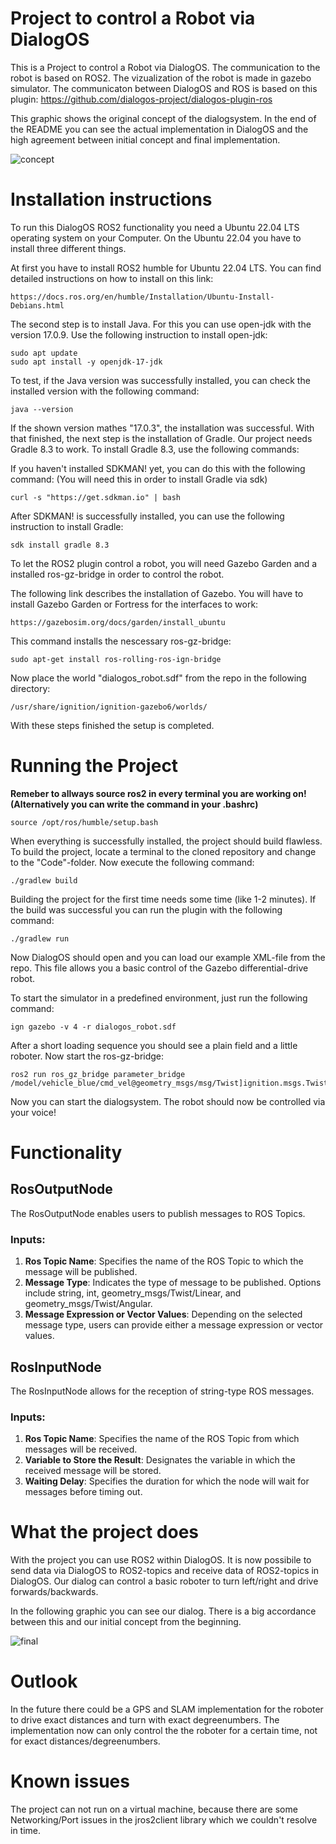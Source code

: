 # Project to control a Robot via DialogOS

This is a Project to control a Robot via DialogOS. The communication to the robot is based on ROS2. The vizualization of the robot is made in gazebo simulator. 
The communicaton between DialogOS and ROS is based on this plugin: https://github.com/dialogos-project/dialogos-plugin-ros

This graphic shows the original concept of the dialogsystem. In the end of the README you can see the actual implementation in DialogOS and the high agreement between initial concept and final implementation.

![concept](/graphics/conecpt_v1_0.png "communication concept")

# Installation instructions

To run this DialogOS ROS2 functionality you need a Ubuntu 22.04 LTS operating system on your Computer. On the Ubuntu 22.04 you have to install three different things.

At first you have to install ROS2 humble for Ubuntu 22.04 LTS. You can find detailed instructions on how to install on this link:

```
https://docs.ros.org/en/humble/Installation/Ubuntu-Install-Debians.html
```

The second step is to install Java. For this you can use open-jdk with the version 17.0.9.
Use the following instruction to install open-jdk:

```
sudo apt update
sudo apt install -y openjdk-17-jdk
```

To test, if the Java version was successfully installed, you can check the installed version with the following command:

```
java --version
```

If the shown version mathes "17.0.3", the installation was successful. 
With that finished, the next step is the installation of Gradle. Our project needs Gradle 8.3 to work. To install Gradle 8.3, use the following commands:

If you haven't installed SDKMAN! yet, you can do this with the following command: (You will need this in order to install Gradle via sdk)
```
curl -s "https://get.sdkman.io" | bash
```

After SDKMAN! is successfully installed, you can use the following instruction to install Gradle:

```
sdk install gradle 8.3
```

To let the ROS2 plugin control a robot, you will need Gazebo Garden and a installed ros-gz-bridge in order to control the robot.

The following link describes the installation of Gazebo. You will have to install Gazebo Garden or Fortress for the interfaces to work: 

```
https://gazebosim.org/docs/garden/install_ubuntu
```

This command installs the nescessary ros-gz-bridge:

```
sudo apt-get install ros-rolling-ros-ign-bridge
```

Now place the world "dialogos_robot.sdf" from the repo in the following directory:

```
/usr/share/ignition/ignition-gazebo6/worlds/
```

With these steps finished the setup is completed.

# Running the Project 

**Remeber to allways source ros2 in every terminal you are working on! (Alternatively you can write the command in your .bashrc)**

```
source /opt/ros/humble/setup.bash
```


When everything is successfully installed, the project should build flawless. To build the project, locate a terminal to the cloned repository and change to the "Code"-folder.
Now execute the following command: 

```
./gradlew build
```

Building the project for the first time needs some time (like 1-2 minutes). If the build was successful you can run the plugin with the following command:

```
./gradlew run
```

Now DialogOS should open and you can load our example XML-file from the repo. This file allows you a basic control of the Gazebo differential-drive robot. 

To start the simulator in a predefined environment, just run the following command:

```
ign gazebo -v 4 -r dialogos_robot.sdf
```

After a short loading sequence you should see a plain field and a little roboter.
Now start the ros-gz-bridge:

```
ros2 run ros_gz_bridge parameter_bridge /model/vehicle_blue/cmd_vel@geometry_msgs/msg/Twist]ignition.msgs.Twist
```

Now you can start the dialogsystem. The robot should now be controlled via your voice!

# Functionality
## RosOutputNode
The RosOutputNode enables users to publish messages to ROS Topics.
### Inputs:

1. **Ros Topic Name**: Specifies the name of the ROS Topic to which the message will be published.
2. **Message Type**: Indicates the type of message to be published. Options include string, int, geometry_msgs/Twist/Linear, and geometry_msgs/Twist/Angular.
3. **Message Expression or Vector Values**: Depending on the selected message type, users can provide either a message expression or vector values.

## RosInputNode
The RosInputNode allows for the reception of string-type ROS messages.
### Inputs:

1. **Ros Topic Name**: Specifies the name of the ROS Topic from which messages will be received.
2. **Variable to Store the Result**: Designates the variable in which the received message will be stored.
3. **Waiting Delay**: Specifies the duration for which the node will wait for messages before timing out.



# What the project does

With the project you can use ROS2 within DialogOS. It is now possibile to send data via DialogOS to ROS2-topics and receive data of ROS2-topics in DialogOS. Our dialog can control a basic roboter to turn left/right and drive forwards/backwards. 

In the following graphic you can see our dialog. There is a big accordance between this and our initial concept from the beginning.

![final](/graphics/dialogos_final.jpg "final dialogos implementation")

# Outlook

In the future there could be a GPS and SLAM implementation for the roboter to drive exact distances and turn with exact degreenumbers. The implementation now can only control the the roboter for a certain time, not for exact distances/degreenumbers. 

# Known issues

The project can not run on a virtual machine, because there are some Networking/Port issues in the jros2client library which we couldn't resolve in time.
